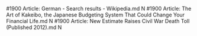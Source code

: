 #1900
Article: German - Search results - Wikipedia.md N
#1900
Article: The Art of Kakeibo, the Japanese Budgeting System That Could Change Your Financial Life.md N
#1900
Article: New Estimate Raises Civil War Death Toll (Published 2012).md N
